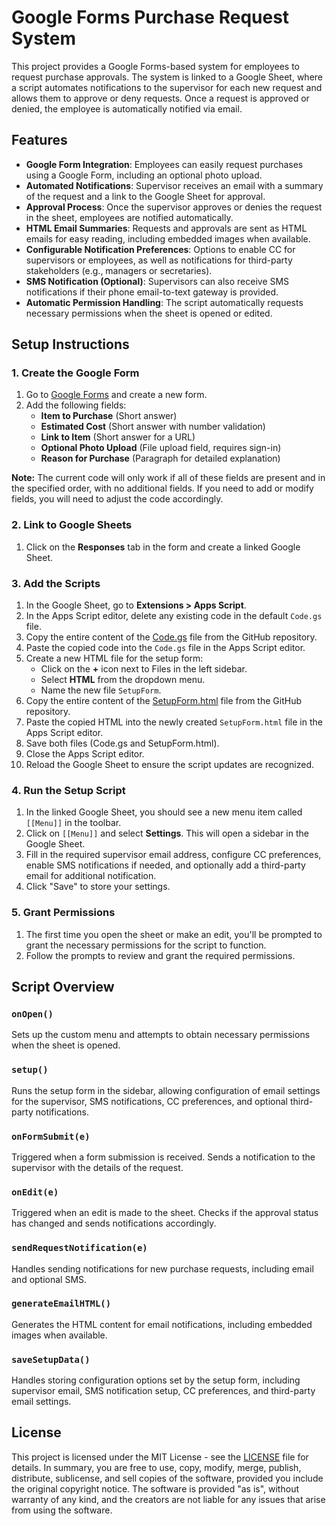 # Google Forms Purchase Request System

This project provides a Google Forms-based system for employees to request purchase approvals. The system is linked to a Google Sheet, where a script automates notifications to the supervisor for each new request and allows them to approve or deny requests. Once a request is approved or denied, the employee is automatically notified via email.

## Features

- **Google Form Integration**: Employees can easily request purchases using a Google Form, including an optional photo upload.
- **Automated Notifications**: Supervisor receives an email with a summary of the request and a link to the Google Sheet for approval.
- **Approval Process**: Once the supervisor approves or denies the request in the sheet, employees are notified automatically.
- **HTML Email Summaries**: Requests and approvals are sent as HTML emails for easy reading, including embedded images when available.
- **Configurable Notification Preferences**: Options to enable CC for supervisors or employees, as well as notifications for third-party stakeholders (e.g., managers or secretaries).
- **SMS Notification (Optional)**: Supervisors can also receive SMS notifications if their phone email-to-text gateway is provided.
- **Automatic Permission Handling**: The script automatically requests necessary permissions when the sheet is opened or edited.

## Setup Instructions

### 1. Create the Google Form
1. Go to [Google Forms](https://forms.google.com) and create a new form.
2. Add the following fields:
   - **Item to Purchase** (Short answer)
   - **Estimated Cost** (Short answer with number validation)
   - **Link to Item** (Short answer for a URL)
   - **Optional Photo Upload** (File upload field, requires sign-in)
   - **Reason for Purchase** (Paragraph for detailed explanation)

**Note:** The current code will only work if all of these fields are present and in the specified order, with no additional fields. If you need to add or modify fields, you will need to adjust the code accordingly.

### 2. Link to Google Sheets
1. Click on the **Responses** tab in the form and create a linked Google Sheet.

### 3. Add the Scripts
1. In the Google Sheet, go to **Extensions > Apps Script**.
2. In the Apps Script editor, delete any existing code in the default `Code.gs` file.
3. Copy the entire content of the [Code.gs](https://raw.githubusercontent.com/573dave/google_forms_rfp/main/Code.gs) file from the GitHub repository.
4. Paste the copied code into the `Code.gs` file in the Apps Script editor.
5. Create a new HTML file for the setup form:
   - Click on the **+** icon next to Files in the left sidebar.
   - Select **HTML** from the dropdown menu.
   - Name the new file `SetupForm`.
6. Copy the entire content of the [SetupForm.html](https://raw.githubusercontent.com/573dave/google_forms_rfp/main/SetupForm.html) file from the GitHub repository.
7. Paste the copied HTML into the newly created `SetupForm.html` file in the Apps Script editor.
8. Save both files (Code.gs and SetupForm.html).
9. Close the Apps Script editor.
10. Reload the Google Sheet to ensure the script updates are recognized.

### 4. Run the Setup Script
1. In the linked Google Sheet, you should see a new menu item called `[[Menu]]` in the toolbar.
2. Click on `[[Menu]]` and select **Settings**. This will open a sidebar in the Google Sheet.
3. Fill in the required supervisor email address, configure CC preferences, enable SMS notifications if needed, and optionally add a third-party email for additional notification.
4. Click "Save" to store your settings.

### 5. Grant Permissions
1. The first time you open the sheet or make an edit, you'll be prompted to grant the necessary permissions for the script to function.
2. Follow the prompts to review and grant the required permissions.


## Script Overview

### `onOpen()`
Sets up the custom menu and attempts to obtain necessary permissions when the sheet is opened.

### `setup()`
Runs the setup form in the sidebar, allowing configuration of email settings for the supervisor, SMS notifications, CC preferences, and optional third-party notifications.

### `onFormSubmit(e)`
Triggered when a form submission is received. Sends a notification to the supervisor with the details of the request.

### `onEdit(e)`
Triggered when an edit is made to the sheet. Checks if the approval status has changed and sends notifications accordingly.

### `sendRequestNotification(e)`
Handles sending notifications for new purchase requests, including email and optional SMS.

### `generateEmailHTML()`
Generates the HTML content for email notifications, including embedded images when available.

### `saveSetupData()`
Handles storing configuration options set by the setup form, including supervisor email, SMS notification setup, CC preferences, and third-party email settings.

## License

This project is licensed under the MIT License - see the [LICENSE](LICENSE) file for details. In summary, you are free to use, copy, modify, merge, publish, distribute, sublicense, and sell copies of the software, provided you include the original copyright notice. The software is provided "as is", without warranty of any kind, and the creators are not liable for any issues that arise from using the software.
